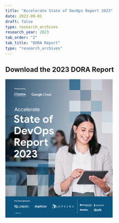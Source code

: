 ```yaml
---
title: "Accelerate State of DevOps Report 2023"
date: 2023-09-01
draft: false
type: research_archives
research_year: 2023
tab_order: "2"
tab_title: "DORA Report"
type: "research_archives"
---
```

## Download the 2023 DORA Report

<a href="https://cloud.google.com/devops/state-of-devops" target="_blank"><img src="2023-dora-accelerate-state-of-devops-report.png" style="max-width:24em;"></a>